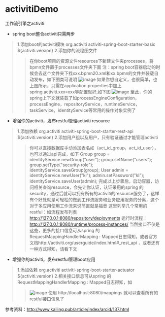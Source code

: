 # activitiDemo
工作流引擎之activiti

* spring boot整合activiti只需两步
>1.添加boot的activiti模块
		<dependency>
			<groupId>org.activiti</groupId>
			<artifactId>activiti-spring-boot-starter-basic</artifactId>
			<version>${activiti.version}</version>
		</dependency>
>2.添加你的流程图文件
>>在你boot项目的资源文件resources下新建文件夹processes，将bpmn文件置于processes文件夹下面
>>注：spring boot容器启动的时候会去这个文件夹下找xxx.bpmn20.xml和xx.bpmn的文件并装载自动发布，如下图类可说明
>>![image](https://raw.githubusercontent.com/Bryceyao/bryceFile/master/work/image/activitiDemo/20160819143438_74009.png)
>>如果你想自定义，也很简单，也上图所示，只需在application.properties中加上spring.activiti.xxx=xxx等配置就好,如下图
>>![image](https://raw.githubusercontent.com/Bryceyao/bryceFile/master/work/image/activitiDemo/20160819144400_28352.png)
>>至此，你的spring上下文就装载了如processEngineConfiguration，processEngine，repositoryService，runtimeService，taskService，identityService等常用的操作对象实例了
* 增强你的activiti，发布restful管理activiti resource
>1.添加依赖
		<dependency>
			<groupId>org.activiti</groupId>
			<artifactId>activiti-spring-boot-starter-rest-api</artifactId>
			<version>${activiti.version}</version>
		</dependency>
>2.添加用户组以及用户，只有验证通过才能管理activiti
>>你可以直接数据库手动添加表名如（act_id_group，act_id_user），也可以通过api完成，如下
		Group group = identityService.newGroup("user");
		group.setName("users");
		group.setType("security-role");
		identityService.saveGroup(group);
		User admin = identityService.newUser("kl");
		admin.setPassword("kl");
		identityService.saveUser(admin);
>>完成以上步骤后，启动容器，访问相关查询resource，会先让你认证，认证采用的spring 的security，通过后就可以拥有所有的activiti的resource服务了，这样有个好处就是可轻松的做到工作流服务和业务应用服务的分离，这个对于多应用使用工作流来说简直就是福音
>>这里列举几个常用的restful：如流程发布列表     http://127.0.0.1:8080/repository/deployments
>>运行时流程：http://127.0.0.1:8080/runtime/process-instances/
>>当然接口不仅是这些，更多的接口信息可从spring 的RequestMappingHandlerMapping : Mapped日志得知，或者官方文档http://activiti.org/userguide/index.html#_rest_api ，或者还有一种方式得知，请看下文
* 增强你的activiti，发布restful管理boot应用
>1.添加依赖
		<dependency>
			<groupId>org.activiti</groupId>
			<artifactId>activiti-spring-boot-starter-actuator</artifactId>
			<version>${activiti.version}</version>
		</dependency>
>2.相关接口信息可从spring 的RequestMappingHandlerMapping : Mapped日志得知，如
>>![image](https://raw.githubusercontent.com/Bryceyao/bryceFile/master/work/image/activitiDemo/20160819143013_47940.png)
>>使用 http://localhost:8080/mappings 就可以查看所有的restful接口信息了





















参考资料：http://www.kailing.pub/article/index/arcid/137.html
